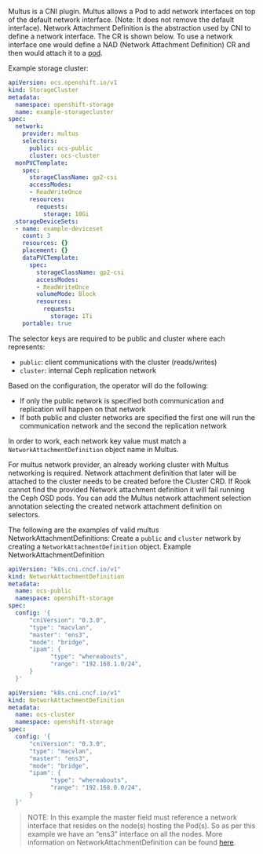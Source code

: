 Multus is a CNI plugin. Multus allows a Pod to add network interfaces on top of the default network interface. (Note: It does not remove the default interface). Network Attachment Definition is the abstraction used by CNI to define a network interface. The CR is shown below. To use a network interface one would define a NAD (Network Attachment Definition) CR and then would attach it to a [pod][1].

Example storage cluster:
```yaml
apiVersion: ocs.openshift.io/v1
kind: StorageCluster
metadata:
  namespace: openshift-storage
  name: example-storagecluster
spec:
  network:                             
    provider: multus
    selectors:
      public: ocs-public  
      cluster: ocs-cluster
  monPVCTemplate:
    spec:
      storageClassName: gp2-csi
      accessModes:
      - ReadWriteOnce
      resources:
        requests:
          storage: 10Gi
  storageDeviceSets:
  - name: example-deviceset
    count: 3
    resources: {}
    placement: {}
    dataPVCTemplate:
      spec:
        storageClassName: gp2-csi
        accessModes:
        - ReadWriteOnce
        volumeMode: Block
        resources:
          requests:
            storage: 1Ti
    portable: true
```

The selector keys are required to be public and cluster where each represents:
* `public`: client communications with the cluster (reads/writes)
* `cluster`: internal Ceph replication network

Based on the configuration, the operator will do the following:
* If only the public network is specified both communication and replication will happen on that network
* If both public and cluster networks are specified the first one will run the communication network and the second the replication network

In order to work, each network key value must match a `NetworkAttachmentDefinition` object name in Multus. 

For multus network provider, an already working cluster with Multus networking is required. Network attachment definition that later will be attached to the cluster needs to be created before the Cluster CRD. If Rook cannot find the provided Network attachment definition it will fail running the Ceph OSD pods. You can add the Multus network attachment selection annotation selecting the created network attachment definition on selectors.

The following are the examples of valid multus NetworkAttachmentDefinitions:
Create a `public` and `cluster` network by creating a `NetworkAttachmentDefinition` object.
Example NetworkAttachmentDefinition
```yaml
apiVersion: "k8s.cni.cncf.io/v1"
kind: NetworkAttachmentDefinition
metadata:
  name: ocs-public
  namespace: openshift-storage
spec:
  config: '{
      "cniVersion": "0.3.0",
      "type": "macvlan",
      "master": "ens3",
      "mode": "bridge",
      "ipam": {
            "type": "whereabouts",
            "range": "192.168.1.0/24",
      }
  }'
```
```yaml
apiVersion: "k8s.cni.cncf.io/v1"
kind: NetworkAttachmentDefinition
metadata:
  name: ocs-cluster
  namespace: openshift-storage
spec:
  config: '{
      "cniVersion": "0.3.0",
      "type": "macvlan",
      "master": "ens3",
      "mode": "bridge",
      "ipam": {
            "type": "whereabouts",
            "range": "192.168.0.0/24",
      }
  }'
```
> NOTE: In this example the master field must reference a network interface that resides on the node(s) hosting the Pod(s). So as per this example we have an “ens3” interface on all the nodes.
More information on NetworkAttachmentDefinition can be found [here][2].

[1]: https://docs.openshift.com/container-platform/4.4/networking/multiple_networks/attaching-pod.html
[2]: https://docs.openshift.com/container-platform/4.1/networking/managing-multinetworking.html